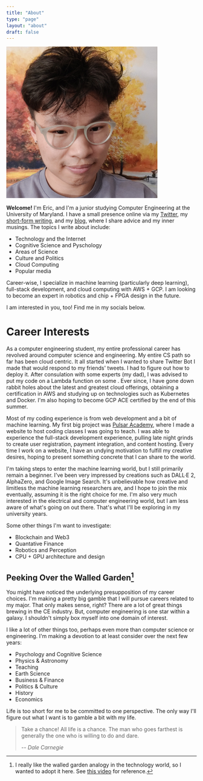 ```yaml
---
title: "About"
type: "page"
layout: "about"
draft: false
---
```


<img src="/images/eric.jpeg" class="md" width="400" alt="Me"/>
<br>

**Welcome!** I'm Eric, and I'm a junior studying Computer Engineering at the University of Maryland. I have a small presence online via my [Twitter](https://twitter.com/below_ocean), my [short-form writing](/shorts), and my [blog](https://blog.echen.io), where I share advice and my inner musings. The topics I write about include:
- Technology and the Internet
- Cognitive Science and Pyschology
- Areas of Science
- Culture and Politics
- Cloud Computing
- Popular media

Career-wise, I specialize in machine learning (particularly deep learning), full-stack development, and cloud computing with AWS + GCP. I am looking
to become an expert in robotics and chip + FPGA design in the future.

I am interested in you, too! Find me in my socials below.

# Career Interests

As a computer engineering student, my entire professional career has revolved around computer science and engineering. My entire CS path so far has been cloud centric. It all started when I wanted to share Twitter Bot I made that would respond to my friends' tweets. I had to figure out how to deploy it. After consulation with some experts (my dad), I was advised to put my code on a Lambda function on some <i class="fa fa-cloud"></i>. Ever since, I have gone down rabbit holes about the latest and greatest cloud offerings, obtaining a certification in AWS and studying up on technologies such as Kubernetes and Docker. I'm also hoping to become GCP ACE certified by the end of this summer.

Most of my coding experience is from web development and a bit of machine learning. My first big project was [Pulsar Academy](/projects/pulsar-academy), where I made a website to host coding classes I was going to teach. I was able to experience the full-stack development experience, pulling late night grinds to create user registration, payment integration, and content hosting. Every time I work on a website, I have an undying motivation to fulfill my creative desires, hoping to present something concrete that I can share to the world.

I'm taking steps to enter the machine learning world, but I still primarily remain a beginner. I've been very impressed by creations such as DALL·E 2, AlphaZero, and Google Image Search. It's unbelievable how creative and limitless the machine learning researchers are, and I hope to join the mix eventually, assuming it is the right choice for me. I'm also very much interested in the electrical and computer engineering world, but I am less aware of what's going on out there. That's what I'll be exploring in my university years.

Some other things I'm want to investigate:

- Blockchain and Web3
- Quantative Finance
- Robotics and Perception
- CPU + GPU architecture and design

## Peeking Over the Walled Garden[^1]

You might have noticed the underlying presupposition of my career choices. I'm making a pretty big gamble that I will pursue careers related to my major. That only makes sense, right? There are a lot of great things brewing in the CE industry. But, computer engineering is one star within a galaxy. I shouldn't simply box myself into one domain of interest.

I like a lot of other things too, perhaps even more than computer science or engineering. I'm making a devotion to at least consider over the next few years:

- Psychology and Cognitive Science
- Physics & Astronomy
- Teaching
- Earth Science
- Business & Finance
- Politics & Culture
- History
- Economics

Life is too short for me to be committed to one perspective. The only way I'll figure out what I want is to gamble a bit with my life.

> Take a chance! All life is a chance. The man who goes farthest is generally the one who is willing to do and dare.
>
> -- <cite>Dale Carnegie</cite>

[^1]: I really like the walled garden analogy in the technology world, so I wanted to adopt it here. See [this video](https://www.youtube.com/watch?v=KB4_WIPE7vo) for reference.

